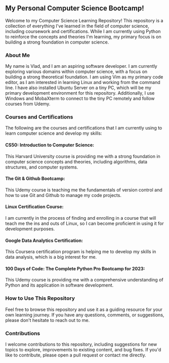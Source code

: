 ## My Personal Computer Science Bootcamp!

Welcome to my Computer Science Learning Repository! This repository is a collection of everything I've learned in the field of computer science, including coursework and certifications. While I am currently using Python to reinforce the concepts and theories I'm learning, my primary focus is on building a strong foundation in computer science.

### About Me
My name is Vlad, and I am an aspiring software developer. I am currently exploring various domains within computer science, with a focus on building a strong theoretical foundation. I am using Vim as my primary code editor, as I am interested in learning Linux and working from the command line. I have also installed Ubuntu Server on a tiny PC, which will be my primary development environment for this repository. Additionally, I use Windows and MobaXterm to connect to the tiny PC remotely and follow courses from Udemy.

### Courses and Certifications
The following are the courses and certifications that I am currently using to learn computer science and develop my skills:

#### CS50: Introduction to Computer Science: 
This Harvard University course is providing me with a strong foundation in computer science concepts and theories, including algorithms, data structures, and computer systems.

#### The Git & Github Bootcamp: 
This Udemy course is teaching me the fundamentals of version control and how to use Git and Github to manage my code projects.

#### Linux Certification Course: 
I am currently in the process of finding and enrolling in a course that will teach me the ins and outs of Linux, so I can become proficient in using it for development purposes.

#### Google Data Analytics Certification: 
This Coursera certification program is helping me to develop my skills in data analysis, which is a big interest for me.

#### 100 Days of Code: The Complete Python Pro Bootcamp for 2023: 
This Udemy course is providing me with a comprehensive understanding of Python and its application in software development.

### How to Use This Repository
Feel free to browse this repository and use it as a guiding resource for your own learning journey. If you have any questions, comments, or suggestions, please don't hesitate to reach out to me.

### Contributions
I welcome contributions to this repository, including suggestions for new topics to explore, improvements to existing content, and bug fixes. If you'd like to contribute, please open a pull request or contact me directly.